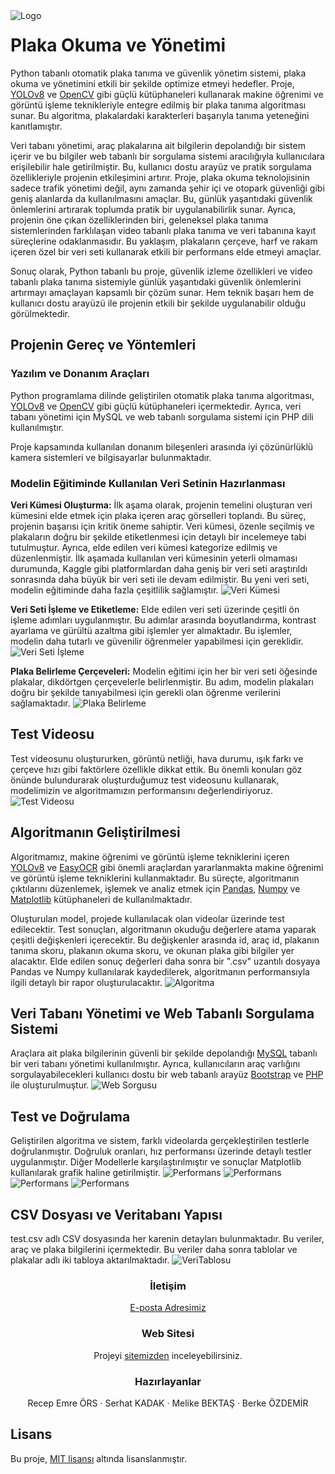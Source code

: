 <a align="center" href="https://recepemreors.com.tr/" target="_blank">
   <img align="left" src="assets/logo.png" alt="Logo">
</a>

# Plaka Okuma ve Yönetimi
Python tabanlı otomatik plaka tanıma ve güvenlik yönetim sistemi, plaka okuma ve yönetimini etkili bir şekilde optimize etmeyi hedefler. Proje, [YOLOv8](https://github.com/ultralytics/ultralytics)
 ve [OpenCV](https://github.com/opencv/opencv) gibi güçlü kütüphaneleri kullanarak makine öğrenimi ve görüntü işleme teknikleriyle entegre edilmiş bir plaka tanıma algoritması sunar. Bu algoritma, plakalardaki karakterleri başarıyla tanıma yeteneğini kanıtlamıştır.

Veri tabanı yönetimi, araç plakalarına ait bilgilerin depolandığı bir sistem içerir ve bu bilgiler web tabanlı bir sorgulama sistemi aracılığıyla kullanıcılara erişilebilir hale getirilmiştir. Bu, kullanıcı dostu arayüz ve pratik sorgulama özellikleriyle projenin etkileşimini artırır. Proje, plaka okuma teknolojisinin sadece trafik yönetimi değil, aynı zamanda şehir içi ve otopark güvenliği gibi geniş alanlarda da kullanılmasını amaçlar. Bu, günlük yaşantıdaki güvenlik önlemlerini artırarak toplumda pratik bir uygulanabilirlik sunar. Ayrıca, projenin öne çıkan özelliklerinden biri, geleneksel plaka tanıma sistemlerinden farklılaşan video tabanlı plaka tanıma ve veri tabanına kayıt süreçlerine odaklanmasıdır. Bu yaklaşım, plakaların çerçeve, harf ve rakam içeren özel bir veri seti kullanarak etkili bir performans elde etmeyi amaçlar.

Sonuç olarak, Python tabanlı bu proje, güvenlik izleme özellikleri ve video tabanlı plaka tanıma sistemiyle günlük yaşantıdaki güvenlik önlemlerini artırmayı amaçlayan kapsamlı bir çözüm sunar. Hem teknik başarı hem de kullanıcı dostu arayüzü ile projenin etkili bir şekilde uygulanabilir olduğu görülmektedir.

## Projenin Gereç ve Yöntemleri
### Yazılım ve Donanım Araçları
Python programlama dilinde geliştirilen otomatik plaka tanıma algoritması, [YOLOv8](https://github.com/ultralytics/ultralytics) ve [OpenCV](https://github.com/opencv/opencv) gibi güçlü kütüphaneleri içermektedir. Ayrıca, veri tabanı yönetimi için MySQL ve web tabanlı sorgulama sistemi için PHP dili kullanılmıştır.

Proje kapsamında kullanılan donanım bileşenleri arasında iyi çözünürlüklü kamera sistemleri ve bilgisayarlar bulunmaktadır.

### Modelin Eğitiminde Kullanılan Veri Setinin Hazırlanması
**Veri Kümesi Oluşturma:** İlk aşama olarak, projenin temelini oluşturan veri kümesini elde etmek için plaka içeren araç görselleri toplandı. Bu süreç, projenin başarısı için kritik öneme sahiptir. Veri kümesi, özenle seçilmiş ve plakaların doğru bir şekilde etiketlenmesi için detaylı bir incelemeye tabi tutulmuştur. Ayrıca, elde edilen veri kümesi kategorize edilmiş ve düzenlenmiştir. İlk aşamada kullanılan veri kümesinin yeterli olmaması durumunda, Kaggle gibi platformlardan daha geniş bir veri seti araştırıldı sonrasında daha büyük bir veri seti ile devam edilmiştir. Bu yeni veri seti, modelin eğitiminde daha fazla çeşitlilik sağlamıştır.
![Veri Kümesi](assets/VeriSeti.png)

**Veri Seti İşleme ve Etiketleme:** Elde edilen veri seti üzerinde çeşitli ön işleme adımları uygulanmıştır. Bu adımlar arasında boyutlandırma, kontrast ayarlama ve gürültü azaltma gibi işlemler yer almaktadır. Bu işlemler, modelin daha tutarlı ve güvenilir öğrenmeler yapabilmesi için gereklidir.
![Veri Seti İşleme](assets/VeriEtiketleme.png)

**Plaka Belirleme Çerçeveleri:** Modelin eğitimi için her bir veri seti öğesinde plakalar, dikdörtgen çerçevelerle belirlenmiştir. Bu adım, modelin plakaları doğru bir şekilde tanıyabilmesi için gerekli olan öğrenme verilerini sağlamaktadır.
![Plaka Belirleme](assets/VeriBerirleme.png)

<!-- Ara -->

## Test Videosu
Test videosunu oluştururken, görüntü netliği, hava durumu, ışık farkı ve çerçeve hızı gibi faktörlere özellikle dikkat ettik. Bu önemli konuları göz önünde bulundurarak oluşturduğumuz test videosunu kullanarak, modelimizin ve algoritmamızın performansını değerlendiriyoruz.
![Test Videosu](assets/VeriKaydi.jpg)

## Algoritmanın Geliştirilmesi
Algoritmamız, makine öğrenimi ve görüntü işleme tekniklerini içeren [YOLOv8](https://github.com/ultralytics/ultralytics) ve [EasyOCR](https://github.com/jaidedai/easyocr) gibi önemli araçlardan yararlanmakta makine öğrenimi ve görüntü işleme tekniklerini kullanmaktadır. Bu süreçte, algoritmanın çıktılarını düzenlemek, işlemek ve analiz etmek için [Pandas](https://pandas.pydata.org/), [Numpy](https://numpy.org/) ve [Matplotlib](https://matplotlib.org/) kütüphaneleri de kullanılmaktadır.

Oluşturulan model, projede kullanılacak olan videolar üzerinde test edilecektir. Test sonuçları, algoritmanın okuduğu değerlere atama yaparak çeşitli değişkenleri içerecektir. Bu değişkenler arasında id, araç id, plakanın tanıma skoru, plakanın okuma skoru, ve okunan plaka gibi bilgiler yer alacaktır. Elde edilen sonuç değerleri daha sonra bir ".csv" uzantılı dosyaya Pandas ve Numpy kullanılarak kaydedilerek, algoritmanın performansıyla ilgili detaylı bir rapor oluşturulacaktır.
![Algoritma](assets/VeriAlgoritma.png)

## Veri Tabanı Yönetimi ve Web Tabanlı Sorgulama Sistemi
Araçlara ait plaka bilgilerinin güvenli bir şekilde depolandığı [MySQL](https://www.mysql.com/) tabanlı bir veri tabanı yönetimi kullanılmıştır. Ayrıca, kullanıcıların araç varlığını sorgulayabilecekleri kullanıcı dostu bir web tabanlı arayüz [Bootstrap](https://getbootstrap.com/) ve [PHP](https://www.php.net/) ile oluşturulmuştur.
![Web Sorgusu](assets/VeriWeb.png)

## Test ve Doğrulama
Geliştirilen algoritma ve sistem, farklı videolarda gerçekleştirilen testlerle doğrulanmıştır. Doğruluk oranları, hız performansı üzerinde detaylı testler uygulanmıştır. Diğer Modellerle karşılaştırılmıştır ve sonuçlar Matplotlib kullanılarak grafik haline getirilmiştir.
![Performans](assets/plakalar1.png)
![Performans](assets/plakalar2.png)
![Performans](assets/plakalar3.png)
![Performans](assets/plakalar4.png)

## CSV Dosyası ve Veritabanı Yapısı
test.csv adlı CSV dosyasında her karenin detayları bulunmaktadır. Bu veriler, araç ve plaka bilgilerini içermektedir. Bu veriler daha sonra tablolar ve plakalar adlı iki tabloya aktarılmaktadır.
![VeriTablosu](assets/VeriTabani.png) 

<h3 style="text-align:center;">İletişim</h3>
<p style="text-align:center;">
   <a href="mailto:plakaafili@gmail.com" target="_blank">E-posta Adresimiz</a>
</p>

<h3 style="text-align:center;">Web Sitesi</h3>
<p style="text-align:center;">
   Projeyi <a href="https://recepemreors.com.tr/index.php">sitemizden</a> inceleyebilirsiniz.
</p>

<h3 style="text-align:center;">Hazırlayanlar</h3>
<p style="text-align:center;">
   Recep Emre ÖRS · Serhat KADAK · Melike BEKTAŞ · Berke ÖZDEMİR
</p>

## Lisans
Bu proje, [MIT lisansı](LICENSE) altında lisanslanmıştır.
